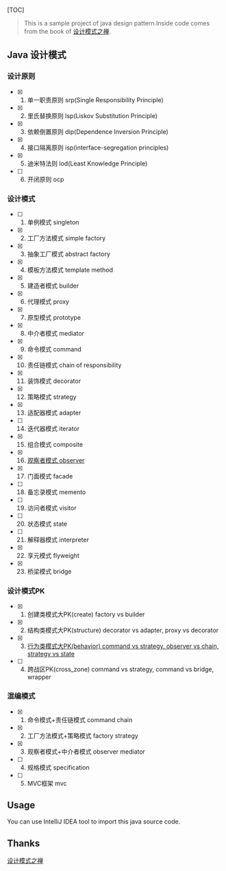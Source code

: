 
[TOC]

> This is a sample project of java design pattern.Inside code comes from the book of [设计模式之禅](https://item.jd.com/11414555.html).

## Java 设计模式

### 设计原则

- [x] 1. 单一职责原则 srp(Single Responsibility Principle) 
- [x] 2. 里氏替换原则 lsp(Liskov Substitution Principle)
- [x] 3. 依赖倒置原则 dip(Dependence Inversion Principle)
- [x] 4. 接口隔离原则 isp(interface-segregation principles) 
- [x] 5. 迪米特法则 lod(Least Knowledge Principle) 
- [ ] 6. 开闭原则 ocp

### 设计模式

- [ ] 1. 单例模式 singleton
- [x] 2. 工厂方法模式 simple factory 
- [x] 3. 抽象工厂模式 abstract factory 
- [x] 4. 模板方法模式 template method 
- [x] 5. 建造者模式 builder 
- [x] 6. 代理模式 proxy
- [x] 7. 原型模式 prototype 
- [x] 8. 中介者模式 mediator
- [x] 9. 命令模式 command 
- [x] 10. 责任链模式 chain of responsibility 
- [x] 11. 装饰模式 decorator
- [x] 12. 策略模式 strategy
- [x] 13. 适配器模式 adapter 
- [ ] 14. 迭代器模式 iterator
- [x] 15. 组合模式 composite
- [x] 16. [观察者模式 observer](https://github.com/jolly336/JavaCodeDesign/blob/master/src/pattern/observer/REAME.md)
- [x] 17. 门面模式 facade
- [ ] 18. 备忘录模式 memento
- [ ] 19. 访问者模式 visitor
- [ ] 20. 状态模式 state
- [ ] 21. 解释器模式 interpreter
- [x] 22. 享元模式 flyweight 
- [x] 23. 桥梁模式 bridge 

### 设计模式PK

- [x] 1. 创建类模式大PK(create) factory vs builder
- [x] 2. 结构类模式大PK(structure) decorator vs adapter, proxy vs decorator
- [x] 3. [行为类模式大PK(behavior) command vs strategy, observer vs chain, strategy vs state](https://github.com/jolly336/JavaCodeDesign/blob/master/src/pk/behavior/REAME.md)
- [ ] 4. 跨战区PK(cross_zone) command vs strategy, command vs bridge, wrapper

### 混编模式

- [x] 1. 命令模式+责任链模式 command chain 
- [x] 2. 工厂方法模式+策略模式 factory strategy 
- [x] 3. 观察者模式+中介者模式 observer mediator 
- [ ] 4. 规格模式 specification
- [ ] 5. MVC框架 mvc

## Usage

You can use IntelliJ IDEA tool to import this java source code.

## Thanks

[设计模式之禅](https://item.jd.com/11414555.html)